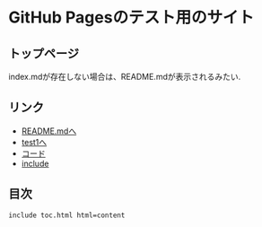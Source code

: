# GitHub Pagesのテスト用のサイト

## トップページ
 index.mdが存在しない場合は、README.mdが表示されるみたい.
 
## リンク
 - [README.mdへ](README) 
 - [test1へ](test1)
 - [コード](test2)
 - [include](test3)

## 目次
```
include toc.html html=content
```
